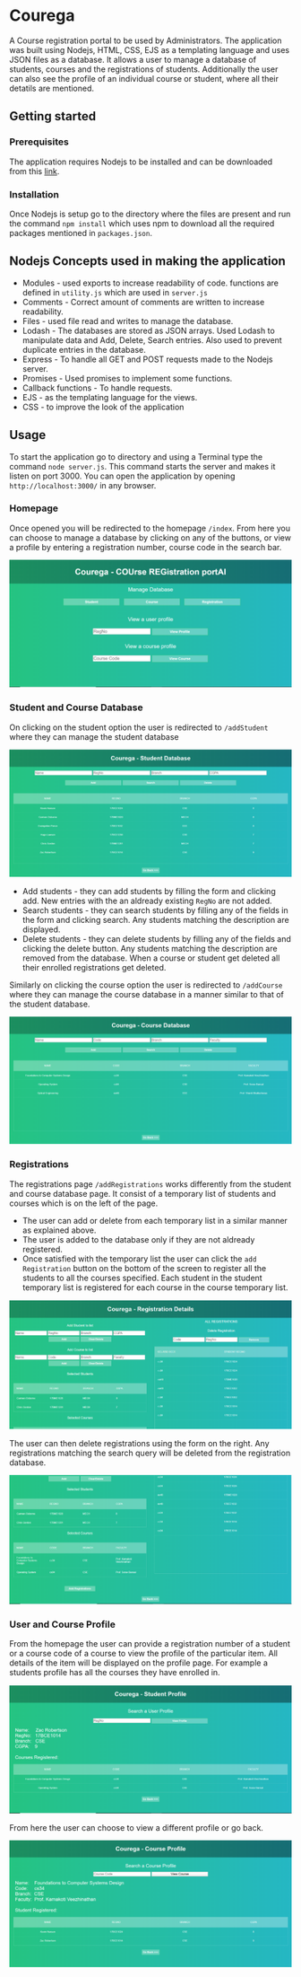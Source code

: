 # Courega
A Course registration portal to be used by Administrators. The application was built using Nodejs, HTML, CSS, EJS as a templating language and uses JSON files as a database. It allows a user to manage a database of students, courses and the registrations of students. Additionally the user can also see the profile of an individual course or student, where all their detatils are mentioned.

## Getting started
### Prerequisites
The application requires Nodejs to be installed and can be downloaded from this [link](https://nodejs.org/en/).
### Installation
Once Nodejs is setup go to the directory where the files are present and run the command `npm install` which uses npm to download all the required packages mentioned in  `packages.json`.

## Nodejs Concepts used in making the application

* Modules - used exports to increase readability of code. functions are defined in `utility.js` which are used in `server.js`
* Comments - Correct amount of comments are written to increase readability.
* Files - used file read and writes to manage the database.
* Lodash - The databases are stored as JSON arrays. Used Lodash to manipulate data and Add, Delete, Search entries. Also used to prevent duplicate entries in the database.
* Express - To handle all GET and POST requests made to the Nodejs server.
* Promises - Used promises to implement some functions.
* Callback functions - To handle requests.
* EJS - as the templating language for the views.
* CSS - to improve the look of the application

## Usage

To start the application go to directory and using a Terminal type the command `node server.js`. This command starts the server and makes it listen on port 3000. You can open the application by opening `http://localhost:3000/` in any browser.

### Homepage
Once opened you will be redirected to the homepage `/index`. From here you can choose to manage a database by clicking on any of the buttons, or view a profile by entering a registration number, course code in the search bar.

![Image of Homepage](/screenshots/homePage.PNG)

### Student and Course Database
On clicking on the student option the user is redirected to `/addStudent` where they can manage the student database

![Image of Student database](/screenshots/students.PNG)

* Add students - they can add students by filling the form and clicking add. New entries with the an aldready existing `RegNo` are not added.
* Search students - they can search students by filling any of the fields in the form and clicking search. Any students matching the description are displayed.
* Delete students - they can delete students by filling any of the fields and clicking the delete button. Any students matching the description are removed from the database. When a course or student get deleted all their enrolled registrations get deleted.

Similarly on clicking the course option the user is redirected to `/addCourse` where they can manage the course database in a manner similar to that of the student database.

![Image of Course database](/screenshots/courses.PNG)

### Registrations
The registrations page `/addRegistrations` works differently from the student and course database page. It consist of a temporary list of students and courses which is on the left of the page. 
* The user can add or delete from each temporary list in a similar manner as explained above. 
* The user is added to the database only if they are not aldready registered.
* Once satisfied with the temporary list the user can click the `add Registration` button on the bottom of the screen to register all the students to all the courses specified. Each student in the student temporary list is registered for each course in the course temporary list.

![Registration image](/screenshots/registrations1.PNG)

The user can then delete registrations using the form on the right. Any registrations matching the search query will be deleted from the registration database.

![Registration image](/screenshots/registrations2.PNG)

### User and Course Profile
From the homepage the user can provide a registration number of a student or a course code of a course to view the profile of the particular item. All details of the item will be displayed on the profile page. For example a students profile has all the courses they have enrolled in. 

![User Profile](/screenshots/userProfile.PNG)

From here the user can choose to view a different profile or go back.

![Course Profile](/screenshots/courseProfile.PNG)

